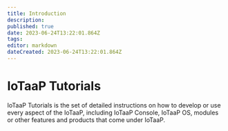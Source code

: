 ```yaml
---
title: Introduction
description: 
published: true
date: 2023-06-24T13:22:01.864Z
tags: 
editor: markdown
dateCreated: 2023-06-24T13:22:01.864Z
---
```


# IoTaaP Tutorials

IoTaaP Tutorials is the set of detailed instructions on how to develop or use every aspect of the IoTaaP, including IoTaaP Console, IoTaaP OS, modules or other features and products that come under IoTaaP.
